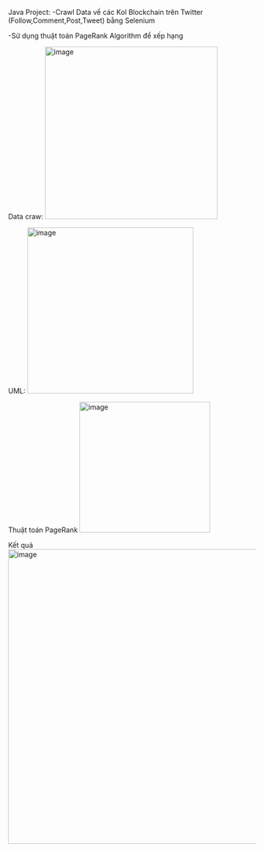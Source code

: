 Java Project:
-Crawl Data về các Kol Blockchain trên Twitter (Follow,Comment,Post,Tweet) bằng Selenium

-Sử dụng thuật toán PageRank Algorithm để xếp hạng

Data craw:
<img width="351" alt="image" src="https://github.com/user-attachments/assets/e1a77bdd-fb08-4a88-abf3-0d575f58b7f3" />

UML:
<img width="338" alt="image" src="https://github.com/user-attachments/assets/d3ef2d16-0619-4a4a-b3e2-d0c698e7f0d0" />

Thuật toán PageRank
<img width="266" alt="image" src="https://github.com/user-attachments/assets/ff0a3f02-6b0c-4372-88c2-c0951ab8628d" />

Kết quả
<img width="600" alt="image" src="https://github.com/user-attachments/assets/75ccc3b6-2da5-431c-8fde-1bd1d7be98a8" />




